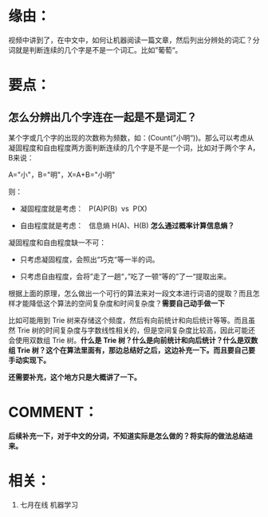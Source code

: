 

# 缘由：


视频中讲到了，在中文中，如何让机器阅读一篇文章，然后列出分辨处的词汇？分词就是判断连续的几个字是不是一个词汇。比如”葡萄“。


# 要点：




## 怎么分辨出几个字连在一起是不是词汇？


某个字或几个字的出现的次数称为频数，如：\(Count(”小明“)\)。那么可以考虑从凝固程度和自由程度两方面判断连续的几个字是不是一个词，比如对于两个字 A，B来说：

A="小"，B="明"，X=A+B="小明"

则：




  * 凝固程度就是考虑：   P(A)P(B)  vs  P(X)


  * 自由程度就是考虑：   信息熵 H(A)、H(B) **怎么通过概率计算信息熵？**


凝固程度和自由程度缺一不可：


  * 只考虑凝固程度，会照出“巧克“等一半的词。


  * 只考虑自由程度，会将”走了一趟“，”吃了一顿“等的”了一“提取出来。




根据上面的原理，怎么做出一个可行的算法来对一段文本进行词语的提取？而且怎样才能降低这个算法的空间复杂度和时间复杂度？**需要自己动手做一下**

比如可能用到 Trie 树来存储这个频度，然后有向前统计和向后统计等等。而且虽然 Trie 树的时间复杂度与字数线性相关的，但是空间复杂度比较高，因此可能还会使用双数组 Trie 树。**什么是 Trie 树？什么是向前统计和向后统计？什么是双数组 Trie 树？这个在算法里面有，那边总结好之后，这边补充一下。而且要自己要手动实现下。**





**还需要补充，这个地方只是大概讲了一下。**




# COMMENT：


**后续补充一下，对于中文的分词，不知道实际是怎么做的？将实际的做法总结进来。**


# 相关：






  1. 七月在线 机器学习

